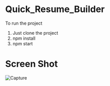 # Quick_Resume_Builder
To run the project 
1. Just clone the project
2. npm install
3. npm start

# Screen Shot
![Capture](https://user-images.githubusercontent.com/55572863/227251860-0119a37d-3816-43ef-99fc-b6f5f26da51e.PNG)
